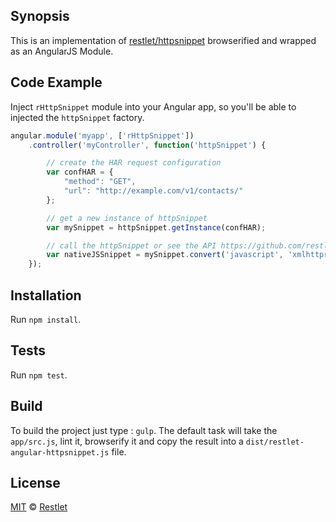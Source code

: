 ## Synopsis

This is an implementation of [restlet/httpsnippet](https://github.com/restlet/httpsnippet) browserified and wrapped as an AngularJS Module.

## Code Example

Inject `rHttpSnippet` module into your Angular app, so you'll be able to 
injected the `httpSnippet` factory.

```js
angular.module('myapp', ['rHttpSnippet'])
	.controller('myController', function('httpSnippet') {

		// create the HAR request configuration
		var confHAR = {
			"method": "GET",
        	"url": "http://example.com/v1/contacts/"
		};

		// get a new instance of httpSnippet
		var mySnippet = httpSnippet.getInstance(confHAR);

		// call the httpSnippet or see the API https://github.com/restlet/httpsnippet#api
		var nativeJSSnippet = mySnippet.convert('javascript', 'xmlhttprequest');
	});
```

## Installation

Run `npm install`.

## Tests

Run `npm test`.

## Build

To build the project just type : `gulp`. The default task will take the `app/src.js`, lint it, browserify it and copy the result into a `dist/restlet-angular-httpsnippet.js` file.

## License

[MIT](LICENSE) © [Restlet](http://www.restlet.com)